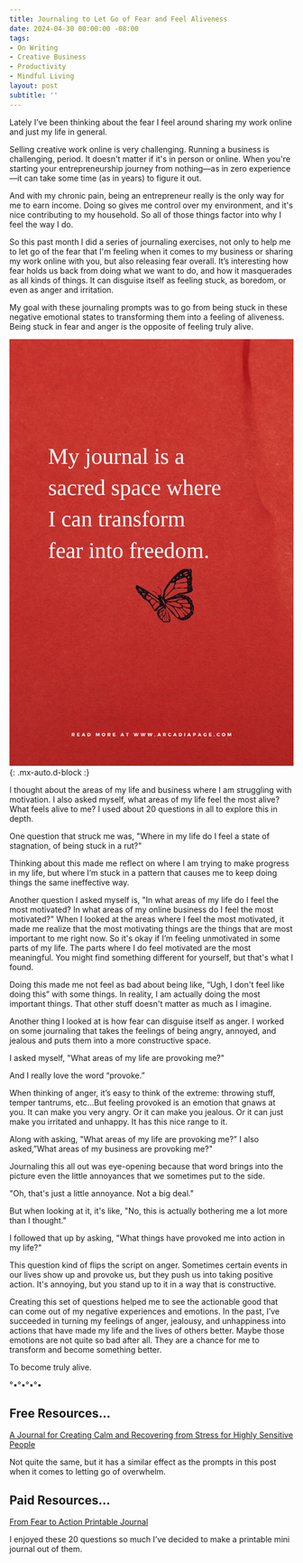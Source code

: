 ```yaml
---
title: Journaling to Let Go of Fear and Feel Aliveness 
date: 2024-04-30 00:00:00 -08:00
tags:
- On Writing 
- Creative Business
- Productivity 
- Mindful Living 
layout: post
subtitle: ''
---
```


Lately I’ve been thinking about the fear I feel around sharing my work online and just my life in general. 

Selling creative work online is very challenging. Running a business is challenging, period. It doesn't matter if it's in person or online. When you're starting your entrepreneurship journey from nothing—as in zero experience—it can take some time (as in years) to figure it out.

And with my chronic pain, being an entrepreneur really is the only way for me to earn income. Doing so gives me control over my environment, and it's nice contributing to my household. So all of those things factor into why I feel the way I do. 

So this past month I did a series of journaling exercises, not only to help me to let go of the fear that I'm feeling when it comes to my business or sharing my work online with you, but also releasing fear overall. It’s interesting how fear holds us back from doing what we want to do, and how it masquerades as all kinds of things. It can disguise itself as feeling stuck, as boredom, or even as anger and irritation.

My goal with these journaling prompts was to go from being stuck in these negative emotional states to transforming them into a feeling of aliveness. Being stuck in fear and anger is the opposite of feeling truly alive. 

![Journaling to transform fear into action ](/uploads/feartofreedom.png "white text on red paper background journaling to transform fear into freedom journal prompts"){: .mx-auto.d-block :}

I thought about the areas of my life and business where I am struggling with motivation. I also asked myself, what areas of my life feel the most alive? What feels alive to me? 
I used about 20 questions in all to explore this in depth. 

One question that struck me was, "Where in my life do I feel a state of stagnation, of being stuck in a rut?" 

Thinking about this made me reflect on where I am trying to make progress in my life, but where I’m stuck in a pattern that causes me to keep doing things the same ineffective way. 

Another question I asked myself is, "In what areas of my life do I feel the most motivated? In what areas of my online business do I feel the most motivated?" 
When I looked at the areas where I feel the most motivated, it made me realize that the most motivating things are the things that are most important to me right now. 
So it's okay if I’m feeling unmotivated in some parts of my life. The parts where I do feel motivated are the most meaningful. You might find something different for yourself, but that's what I found.

Doing this made me not feel as bad about being like, “Ugh, I don't feel like doing this” with some things. In reality, I am actually doing the most important things. That other stuff doesn't matter as much as I imagine.

Another thing I looked at is how fear can disguise itself as anger. I worked on some journaling that takes the feelings of being angry, annoyed, and jealous and puts them into a more constructive space. 

I asked myself, "What areas of my life are provoking me?" 

And I really love the word “provoke.” 

When thinking of anger, it’s easy to think of the extreme: throwing stuff, temper tantrums, etc…But feeling provoked is an emotion that gnaws at you. It can make you very angry. Or it can make you jealous. Or it can just make you irritated and unhappy. It has this nice range to it. 

Along with asking, "What areas of my life are provoking me?” I also asked,”What areas of my business are provoking me?" 

Journaling this all out was eye-opening because that word brings into the picture even the little annoyances that we sometimes put to the side.

"Oh, that's just a little annoyance. Not a big deal." 

But when looking at it, it's like, "No, this is actually bothering me a lot more than I thought." 

I followed that up by asking, "What things have provoked me into action in my life?" 

This question kind of flips the script on anger. Sometimes certain events in our lives show up and provoke us, but they push us into taking positive action. It's annoying, but you stand up to it in a way that is constructive.


Creating this set of questions helped me to see the actionable good that can come out of my negative experiences and emotions. 
In the past, I’ve succeeded in turning my feelings of anger, jealousy, and unhappiness into actions that have made my life and the lives of others better. Maybe those emotions are not quite so bad after all. They are a chance for me to transform and become something better. 

To become truly alive.


°•°•°•°•

## Free Resources… 

[A Journal for Creating Calm and Recovering from Stress for Highly Sensitive People](https://payhip.com/b/bZUmK)

Not quite the same, but it has a similar effect as the prompts in this post when it comes to letting go of overwhelm.

## Paid Resources…

[From Fear to Action Printable Journal](https://payhip.com/b/0QpnM)

I enjoyed these 20 questions so much I’ve  decided to make a printable mini journal out of them. 

